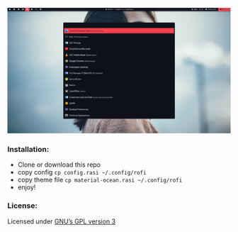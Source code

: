 ![screenshot](./screenshot.png)

### Installation:

- Clone or download this repo
- copy config `cp config.rasi ~/.config/rofi`
- copy theme file `cp material-ocean.rasi ~/.config/rofi`
- enjoy!

### License:

Licensed under [GNU’s GPL version 3](https://github.com/material-ocean/Material-Ocean/blob/master/LICENSE)

